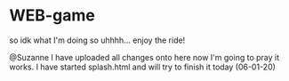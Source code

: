 # WEB-game

so idk what I'm doing so uhhhh... enjoy the ride!

@Suzanne
I have uploaded all changes onto here now I'm going to pray it works.
I have started splash.html and will try to finish it today (06-01-20)

